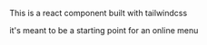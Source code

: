 This is a react component built with tailwindcss

it's meant to be a starting point for an online menu 
